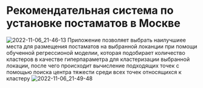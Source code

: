 # Рекомендательная система по установке постаматов в Москве
![2022-11-06_21-46-13](https://user-images.githubusercontent.com/39859999/200192806-53858214-79e0-444d-bdd8-81bcb7d3452e.png)
Приложение позволяет выбрать наилучшиее места для размещения постаматов на выбранной локанции при помощи обученной регрессионой моделии, которая подобирает количество кластеров в качестве гиперпараметра для кластеризации выбранной локации, после чего происходит вычисление подходящих точек с помощью поиска центра тяжести среди всех точек относящихся к кластеру
![2022-11-06_21-49-48](https://user-images.githubusercontent.com/39859999/200193434-d6ef1641-a18f-4fa1-99e2-c50ff81ae12f.png)
